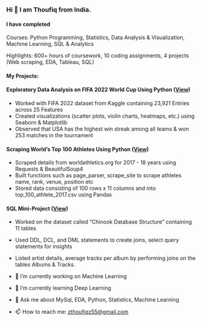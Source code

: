 ### Hi 👋 I am Thoufiq from India.

#### I have completed

Courses: Python Programming, Statistics, Data Analysis & Visualization, Machine Learning, SQL & Analytics

Highlights: 600+ hours of coursework, 10 coding assignments, 4 projects (Web scraping, EDA, Tableau, SQL)

#### My Projects:

#### Exploratory Data Analysis on FIFA 2022 World Cup Using Python ([View](https://github.com/thoufiqz55/EDA))

- Worked with FIFA 2022 dataset from Kaggle containing 23,921 Entries across 25 Features
- Created visualizations (scatter plots, violin charts, heatmaps, etc.) using Seaborn & Matplotlib
- Observed that USA has the highest win streak among all teams & won 253 matches in the tournament

#### Scraping World’s Top 100 Athletes Using Python ([View](https://github.com/thoufiqz55/Web_scraping/blob/main/Web-Scraping_project.ipynb))

- Scraped details from worldathletics.org for 2017 - 18 years using Requests & BeautifulSoup4
- Built functions such as page_parser, scrape_site to scrape athletes name, rank, venue, position etc
- Stored data consisting of 100 rows x 11 columns and into top_100_athlete_2017.csv using Pandas

#### SQL Mini-Project ([View](https://github.com/thoufiqz55/SQL_mini-project/blob/main/sql_practice_assignment.ipynb))

- Worked on the dataset called “Chinook Database Structure” containing 11 tables
- Used DDL, DCL, and DML statements to create joins, select query statements for insights
- Listed artist details, average tracks per album by performing joins on the tables Albums & Tracks.


- 🔭 I’m currently working on Machine Learning

- 🌱 I’m currently learning Deep Learning

- 💬 Ask me about MySql, EDA, Python, Statistics, Machine Learning

- 📫 How to reach me: zthoufiqz55@gmail.com
